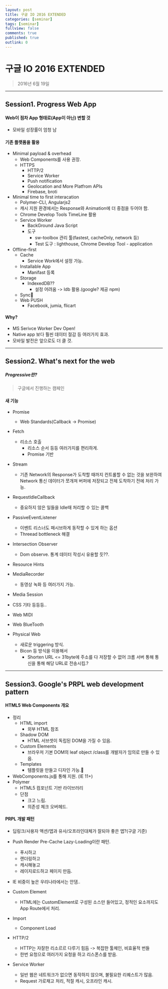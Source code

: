 ```yaml
---
layout: post
title: 구글 IO 2016 EXTENDED
categories: [seminar]
tags: [seminar]
fullview: false
comments: true
published: true
outlink: 0
---
```


# **구글 IO 2016 EXTENDED**
>2016년 6월 19일

***

## **Session1. Progress Web App**
#### Web이 점차 App 형태로(App이 아닌) 변할 것
* 모바일 성장률이 엄청 남

#### 기존 플랫폼을 활용
* Minimal payload & overhead
    - Web Components를 사용 권장.
    - HTTPS
        * HTTP/2
        * Service Worker
        * Push notification
        * Geolocation and More Platfrom APIs
        * Firebase, broti
* Minimal time to first interacation
    - Polymer-CLI, Angularjs2
    - 캐시 지원 환경에서는 Response와 Animation에 더 중점을 두어야 함.
    - Chrome Develop Tools TimeLine 활용
    - Service Worker
        * BackGround Java Script
        * 도구
            - sw-toolbox 관리 툴(fastest, cacheOnly, network 등)
            - Test 도구 : lighthouse,  Chrome Develop Tool - application
* Offline-first
    - Cache
        * Service Work에서 설정 가능.
    - Installable App
        * Manifast 등록
    - Storage
        * IndexedDB??
            - 설정 어려움 -> Idb 활용.(google? 제공 npm)
    - Sync
    - Web PUSH
        * Facebook, jumia, flicart
#### Why?
* MS Serivce Worker Dev Open!
* Native app 보다 훨씬 데이터 절감 등 여러가지 효과.
* 모바일 발전은 앞으로도 더 클 것.
	
***

## **Session2. What's next for the web**
##### Progressive란?
>구글에서 진행하는 캠페인

#### 새 기능
* Promise
    - Web Standards(Callback -> Promise)
* Fetch
    - 리소스 호출
        * 리소스 순서 등등 여러가지를 편리하게.
        * Promise 기반
* Stream
    - 기존 Network의 Response가 도착할 때까지 컨트롤할 수 없는 것을 보완하여 Network 통신 데이터가 쪼개져 버퍼에 저장되고 전체 도착하기 전에 처리 가능.
* RequestIdleCallback
    - 중요하지 않은 일들을 Idle때 처리할 수 있는 콜백
* PassiveEventListener
    - 이벤트 리스너도 패시브하게 동작할 수 있게 하는 옵션
    - Threead bottleneck 해결
* Intersection Observer
    - Dom observe. 통계 데이터 작성시 유용할 듯??.
* Resource Hints
    
* MediaRecorder
    - 동영상 녹화 등 여러가지 가능.
* Media Session
* CSS 기타 등등등..
* Web MIDI
* Web BlueTooth
* Physical Web
    - 새로운 triggering 방식. 
    - Bicon 등 방식을 이용해서 
        * Shorten URL <= 31byte에 주소를 다 저장할 수 없어 크롬 서버 통해 통신을 통해 해당 URL로 전송시킴.?
					
***

## **Session3. Google's PRPL web development pattern**
#### HTML5 Web Components 개요
* 정리
    - HTML import
        * 외부 HTML 참조
    - Shadow DOM
        * HTML 서브셋이 독립된 DOM을 가질 수 있음.
    - Custom Elements
        * 브라우저 기본 DOM의 leaf object /class를 개발자가 임의로 만들 수 있음.
    - Templates
        * 템플릿을 만들고 디자인 가능.
* WebComponents.js를 통해 지원. (IE 11+)
* Polymer
    - HTML5 컴포넌트 기반 라이브러리
    - 단점
        * 크고 느림.
        * 의존성 체크 오버헤드.
#### PRPL 개발 패턴
* 딥링크/사용자 액션/앱과 유사/오프라인대체가 잘되야 좋은 앱?(구글 기준)
* Push Render Pre-Cache Lazy-Loading이란 패턴.
    - 푸시하고
    - 랜더링하고
    - 캐시해놓고
    - 레이지로드하고 페이지 만듬.
    
* IE 비중이 높은 우리나라에서는 안댐..
* Custom Element
    - HTML에는 CustomElement로 구성된 소스만 들어있고, 정적인 요소까지도 App Route에서 처리.
* Import
    - Component Load
* HTTP/2
    - HTTP는 자잘한 리소르르 다루기 힘듬 -> 복잡한 툴체인, 비효율적 번들
    - 한번 요청으로 여러가지 요청을 하고 리스폰스를 받음. 
* Service Worker
    - 일반 웹은 네트워크가 없으면 동작하지 않으며, 불필요한 리퀘스트가 많음.
    - Request 가로채고 처리, 적절 캐시, 오프라인 캐시.
